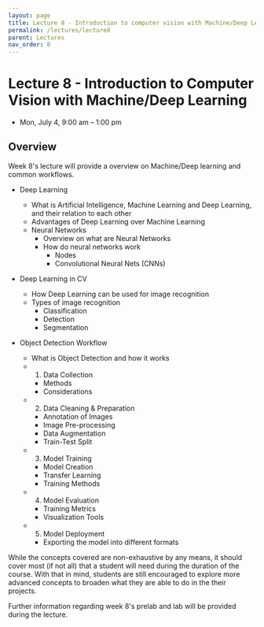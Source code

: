 ```yaml
---
layout: page
title: Lecture 8 - Introduction to computer vision with Machine/Deep Learning
permalink: /lectures/lecture8
parent: Lectures
nav_order: 8
---
```


# **Lecture 8 - Introduction to Computer Vision with Machine/Deep Learning**

- Mon, July 4, 9:00 am – 1:00 pm

## **Overview**

Week 8's lecture will provide a overview on Machine/Deep learning and common workflows.

<!-- fill stuff up here -->
- Deep Learning
  - What is Artificial Intelligence, Machine Learning and Deep Learning, and their relation to each other 
  - Advantages of Deep Learning over Machine Learning
  - Neural Networks
    - Overview on what are Neural Networks
    - How do neural networks work
        - Nodes
        - Convolutional Neural Nets (CNNs)

- Deep Learning in CV
  - How Deep Learning can be used for image recognition
  - Types of image recognition
    - Classification
    - Detection
    - Segmentation

- Object Detection Workflow
  - What is Object Detection and how it works
  - 1. Data Collection
    - Methods
    - Considerations
  - 2. Data Cleaning & Preparation
    - Annotation of Images
    - Image Pre-processing
    - Data Augmentation
    - Train-Test Split
  - 3. Model Training
    - Model Creation
    - Transfer Learning
    - Training Methods
  - 4. Model Evaluation
    - Training Metrics
    - Visualization Tools
  - 5. Model Deployment
    - Exporting the model into different formats
<!-- till here -->

While the concepts covered are non-exhaustive by any means, it should cover most (if not all) that a student will need during the duration of the course. With that in mind, students are still encouraged to explore more advanced concepts to broaden what they are able to do in the their projects.

Further information regarding week 8's prelab and lab will be provided during the lecture.

<!-- ## **Lecture resources**
* Slides: [pdf]({{ site.baseurl }}) -->
